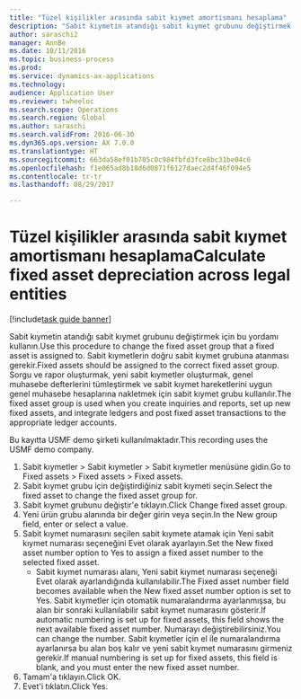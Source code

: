 ```yaml
--- 
title: "Tüzel kişilikler arasında sabit kıymet amortismanı hesaplama"
description: "Sabit kıymetin atandığı sabit kıymet grubunu değiştirmek için bu yordamı kullanın."
author: saraschi2
manager: AnnBe
ms.date: 10/11/2016
ms.topic: business-process
ms.prod: 
ms.service: dynamics-ax-applications
ms.technology: 
audience: Application User
ms.reviewer: twheeloc
ms.search.scope: Operations
ms.search.region: Global
ms.author: saraschi
ms.search.validFrom: 2016-06-30
ms.dyn365.ops.version: AX 7.0.0
ms.translationtype: HT
ms.sourcegitcommit: 663da58ef01b705c0c984fbfd3fce8bc31be04c6
ms.openlocfilehash: f1e065ad8b18d6d0871f6127daec2d4f46f094e5
ms.contentlocale: tr-tr
ms.lasthandoff: 08/29/2017

---
```

# <a name="calculate-fixed-asset-depreciation-across-legal-entities"></a><span data-ttu-id="e4d79-103">Tüzel kişilikler arasında sabit kıymet amortismanı hesaplama</span><span class="sxs-lookup"><span data-stu-id="e4d79-103">Calculate fixed asset depreciation across legal entities</span></span>

[!include[task guide banner](../../includes/task-guide-banner.md)]

<span data-ttu-id="e4d79-104">Sabit kıymetin atandığı sabit kıymet grubunu değiştirmek için bu yordamı kullanın.</span><span class="sxs-lookup"><span data-stu-id="e4d79-104">Use this procedure to change the fixed asset group that a fixed asset is assigned to.</span></span> <span data-ttu-id="e4d79-105">Sabit kıymetlerin doğru sabit kıymet grubuna atanması gerekir.</span><span class="sxs-lookup"><span data-stu-id="e4d79-105">Fixed assets should be assigned to the correct fixed asset group.</span></span> <span data-ttu-id="e4d79-106">Sorgu ve rapor oluşturmak, yeni sabit kıymetler oluşturmak, genel muhasebe defterlerini tümleştirmek ve sabit kıymet hareketlerini uygun genel muhasebe hesaplarına nakletmek için sabit kıymet grubu kullanılır.</span><span class="sxs-lookup"><span data-stu-id="e4d79-106">The fixed asset group is used when you create inquiries and reports, set up new fixed assets, and integrate ledgers and post fixed asset transactions to the appropriate ledger accounts.</span></span>

<span data-ttu-id="e4d79-107">Bu kayıtta USMF demo şirketi kullanılmaktadır.</span><span class="sxs-lookup"><span data-stu-id="e4d79-107">This recording uses the USMF demo company.</span></span>

1. <span data-ttu-id="e4d79-108">Sabit kıymetler > Sabit kıymetler > Sabit kıymetler menüsüne gidin.</span><span class="sxs-lookup"><span data-stu-id="e4d79-108">Go to Fixed assets > Fixed assets > Fixed assets.</span></span>
2. <span data-ttu-id="e4d79-109">Sabit kıymet grubu için değiştirdiğiniz sabit kıymeti seçin.</span><span class="sxs-lookup"><span data-stu-id="e4d79-109">Select the fixed asset to change the fixed asset group for.</span></span>
3. <span data-ttu-id="e4d79-110">Sabit kıymet grubunu değiştir'e tıklayın.</span><span class="sxs-lookup"><span data-stu-id="e4d79-110">Click Change fixed asset group.</span></span>
4. <span data-ttu-id="e4d79-111">Yeni ürün grubu alanında bir değer girin veya seçin.</span><span class="sxs-lookup"><span data-stu-id="e4d79-111">In the New group field, enter or select a value.</span></span>
5. <span data-ttu-id="e4d79-112">Sabit kıymet numarasını seçilen sabit kıymete atamak için Yeni sabit kıymet numarası seçeneğini Evet olarak ayarlayın.</span><span class="sxs-lookup"><span data-stu-id="e4d79-112">Set the New fixed asset number option to Yes to assign a fixed asset number to the selected fixed asset.</span></span>
    * <span data-ttu-id="e4d79-113">Sabit kıymet numarası alanı, Yeni sabit kıymet numarası seçeneği Evet olarak ayarlandığında kullanılabilir.</span><span class="sxs-lookup"><span data-stu-id="e4d79-113">The Fixed asset number field becomes available when the New fixed asset number option is set to Yes.</span></span>   <span data-ttu-id="e4d79-114">Sabit kıymetler için otomatik numaralandırma ayarlanmışsa, bu alan bir sonraki kullanılabilir sabit kıymet numarasını gösterir.</span><span class="sxs-lookup"><span data-stu-id="e4d79-114">If automatic numbering is set up for fixed assets, this field shows the next available fixed asset number.</span></span> <span data-ttu-id="e4d79-115">Numarayı değiştirebilirsiniz.</span><span class="sxs-lookup"><span data-stu-id="e4d79-115">You can change the number.</span></span>   <span data-ttu-id="e4d79-116">Sabit kıymetler için el ile numaralandırma ayarlanırsa bu alan boş kalır ve yeni sabit kıymet numarasını girmeniz gerekir.</span><span class="sxs-lookup"><span data-stu-id="e4d79-116">If manual numbering is set up for fixed assets, this field is blank, and you must enter the new fixed asset number.</span></span>  
6. <span data-ttu-id="e4d79-117">Tamam'a tıklayın.</span><span class="sxs-lookup"><span data-stu-id="e4d79-117">Click OK.</span></span>
7. <span data-ttu-id="e4d79-118">Evet'i tıklatın.</span><span class="sxs-lookup"><span data-stu-id="e4d79-118">Click Yes.</span></span>


